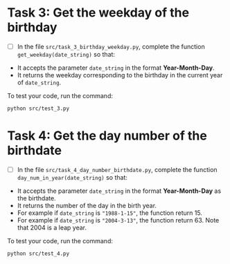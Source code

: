 # Task 3: Get the weekday of the birthday

- [ ] In the file `src/task_3_birthday_weekday.py`, complete the function `get_weekday(date_string)` so that:
* It accepts the parameter `date_string` in the format **Year-Month-Day**.
* It returns the weekday corresponding to the birthday in the current year of `date_string`.

To test your code, run the command:
```
python src/test_3.py
```


# Task 4: Get the day number of the birthdate

- [ ] In the file `src/task_4_day_number_birthdate.py`, complete the function `day_num_in_year(date_string)` so that:
* It accepts the parameter `date_string` in the format **Year-Month-Day** as the birthdate.
* It returns the number of the day in the birth year.
* For example if `date_string` is `"1988-1-15"`, the function return 15.
* For example if `date_string` is `"2004-3-13"`, the function return 63. Note that 2004 is a leap year.

To test your code, run the command:
```
python src/test_4.py
```
